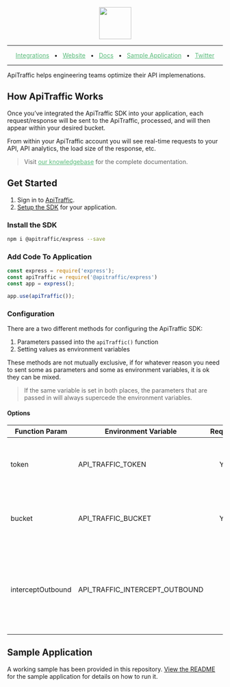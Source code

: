 <div align="center">
  <img src="https://app.apitraffic.io/assets/images/apitraffic-logo.svg" height="75"/>
</div>
<hr />
<div align="center">
    <a href="https://docs.treblle.com/en/integrations" target="_blank" style="color: #59BB7A;">Integrations</a>
    <span>&nbsp;&nbsp;•&nbsp;&nbsp;</span>
    <a href="https://apitraffic.io" target="_blank" style="color: #59BB7A;">Website</a>
    <span>&nbsp;&nbsp;•&nbsp;&nbsp;</span>
    <a href="http://docs.apitraffic.io/support/kb/categories" target="_blank" style="color: #59BB7A;">Docs</a>
    <span>&nbsp;&nbsp;•&nbsp;&nbsp;</span>
    <a href="#how-apitraffic-works" target="_blank" style="color: #59BB7A;">Sample Application</a>
    <span>&nbsp;&nbsp;•&nbsp;&nbsp;</span>    
    <a href="https://twitter.com/apitraffic" target="_blank" style="color: #59BB7A;">Twitter</a>
</div>
<hr />

ApiTraffic helps engineering teams optimize their API implemenations. 

## How ApiTraffic Works

Once you’ve integrated the ApiTraffic SDK into your application, each request/response will be sent to the ApiTraffic, processed, and will then appear within your desired bucket. 

From within your ApiTraffic account you will see real-time requests to your API, API analytics, the load size of the response, etc.

> Visit <a href="http://docs.apitraffic.io/support/kb/categories" target="_blank" style="color: #59BB7A;">our knowledgebase</a> for the complete documentation.

## Get Started

1. Sign in to [ApiTraffic](https://app.apitraffic.io).
2. [Setup the SDK](#install-the-SDK) for your application.

### Install the SDK

```sh
npm i @apitraffic/express --save
```

### Add Code To Application
```js
const express = require('express');
const apiTraffic = require('@apitraffic/express')
const app = express();

app.use(apiTraffic());
```

### Configuration

There are a two different methods for configuring the ApiTraffic SDK:
1. Parameters passed into the `apiTraffic()` function
2. Setting values as environment variables

These methods are not mutually exclusive, if for whatever reason you need to sent some as parameters and some as environment variables, it is ok they can be mixed.

> If the same variable is set in both places, the parameters that are passed in will always supercede the environment variables. 

#### Options

| Function Param  | Environment Variable | Required | Type | Details |
|---|---|:---:|---|---|
| token  | API_TRAFFIC_TOKEN  | Yes  |  String  |  Ingest token provided from your ApiTraffic account.  |
| bucket  | API_TRAFFIC_BUCKET  | Yes  | String   | The bucket the data should be sent to when ingested.  |
| interceptOutbound  | API_TRAFFIC_INTERCEPT_OUTBOUND  |   |  Boolean  |  If outbound requests should be intercepted. This requires node 14 or above. (Default: true)  |

## Sample Application

A working sample has been provided in this repository. [View the README](tree/master/examples/basic) for the sample application for details on how to run it.
